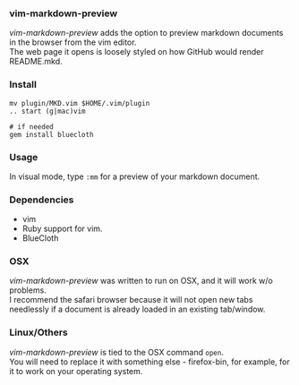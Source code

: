 ### vim-markdown-preview

_vim-markdown-preview_ adds the option to preview markdown documents in the browser from the 
vim editor.  
The web page it opens is loosely styled on how GitHub would render README.mkd.

### Install

    mv plugin/MKD.vim $HOME/.vim/plugin
    .. start (g|mac)vim

    # if needed
    gem install bluecloth

### Usage

In visual mode, type `:mm` for a preview of your markdown document.


### Dependencies

* vim
* Ruby support for vim.
* BlueCloth

### OSX

_vim-markdown-preview_ was written to run on OSX, and it will work w/o problems.  
I recommend the safari browser because it will not open new tabs needlessly if a document
is already loaded in an existing tab/window.

### Linux/Others

_vim-markdown-preview_ is tied to the OSX command `open`.  
You will need to replace it with something else - firefox-bin, for example, for it to work 
on your operating system. 
